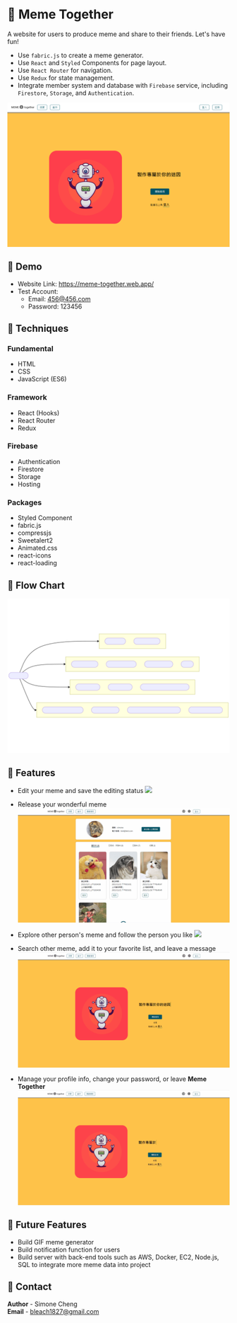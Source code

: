 # 🐳 Meme Together
A website for users to produce meme and share to their friends. Let's have fun!
- Use `fabric.js` to create a meme generator.
- Use `React` and `Styled` Components for page layout.
- Use `React Router` for navigation.
- Use `Redux` for state management.
- Integrate member system and database with `Firebase` service, including `Firestore`, `Storage`, and `Authentication`.

![](./ReadmeImage/landingpage.png)

## 🦀 Demo
- Website Link: https://meme-together.web.app/
- Test Account:
    - Email: 456@456.com
    - Password: 123456

## 🦀 Techniques
### Fundamental
- HTML
- CSS
- JavaScript (ES6)

### Framework
- React (Hooks)
- React Router
- Redux

### Firebase
- Authentication
- Firestore
- Storage
- Hosting

### Packages
- Styled Component
- fabric.js
- compressjs
- Sweetalert2
- Animated.css
- react-icons
- react-loading

## 🦀 Flow Chart
![](./ReadmeImage/mermaid-flowchart.svg)

## 🦀 Features
- Edit your meme and save the editing status
![](./ReadmeImage/feature1.gif)

- Release your wonderful meme
![](./ReadmeImage/feature2.gif)

- Explore other person's meme and follow the person you like
![](./ReadmeImage/feature3.gif)

- Search other meme, add it to your favorite list, and leave a message
![](./ReadmeImage/feature4.gif)

- Manage your profile info, change your password, or leave **Meme Together**
![](./ReadmeImage/feature5.gif)

## 🦀 Future Features
- Build GIF meme generator
- Build notification function for users
- Build server with back-end tools such as AWS, Docker, EC2, Node.js, SQL to integrate more meme data into project

## 🦀 Contact
**Author** - Simone Cheng  
**Email** - bleach1827@gmail.com
